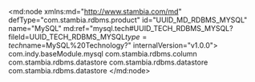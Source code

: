 <?xml version="1.0" encoding="UTF-8"?>
<md:node xmlns:md="http://www.stambia.com/md" defType="com.stambia.rdbms.product" id="UUID_MD_RDBMS_MYSQL" name="MySQL" md:ref="mysql.tech#UUID_TECH_RDBMS_MYSQL?fileId=UUID_TECH_RDBMS_MYSQL$type=tech$name=MySQL%20Technology?" internalVersion="v1.0.0">
  <attribute defType="com.stambia.rdbms.product.code" id="_V7m5cboSEd2HqvNhDbCAng" value="MYSQL"/>
  <attribute defType="com.stambia.rdbms.product.function.date" id="_V7m5croSEd2HqvNhDbCAng" value="NOW()"/>
  <attribute defType="com.stambia.rdbms.product.columnalias" id="_V7m5c7oSEd2HqvNhDbCAng" value="as"/>
  <attribute defType="com.stambia.rdbms.product.tablealias" id="_V7m5dLoSEd2HqvNhDbCAng" value="as"/>
  <attribute defType="com.stambia.rdbms.product.orderby" id="_V7m5dboSEd2HqvNhDbCAng" value="COMPLEX"/>
  <attribute defType="com.stambia.rdbms.product.groupby" id="_V7m5droSEd2HqvNhDbCAng" value="COMPLEX"/>
  <attribute defType="com.stambia.rdbms.product.having" id="_V7m5d7oSEd2HqvNhDbCAng" value="COMPLEX"/>
  <attribute defType="com.stambia.rdbms.product.join.outerjoinmode" id="_V7m5eLoSEd2HqvNhDbCAng" ref="../../../com.indy.addons.base/rdbms/rdbms.tech#rdbms.join.mode.explicit?fileId=UUID_TECH_RDBMS$type=tech$name=EXPLICIT?"/>
  <attribute defType="com.stambia.rdbms.product.join.innerjoinmode" id="_V7m5eboSEd2HqvNhDbCAng" ref="../../../com.indy.addons.base/rdbms/rdbms.tech#rdbms.join.mode.explicit?fileId=UUID_TECH_RDBMS$type=tech$name=EXPLICIT?"/>
  <attribute defType="com.stambia.rdbms.product.nullWord" id="_WbesULoSEd2HqvNhDbCAng" value="NULL"/>
  <attribute defType="com.stambia.rdbms.product.remoteMask" id="_RA53cMrQEd20FKhajg6bqg" value="[serverName].[OBJECT]"/>
  <attribute defType="com.stambia.rdbms.product.schemaType" id="_TyRwQANiEd6-v6xHndecsw" value="catalog"/>
  <attribute defType="com.stambia.rdbms.product.objectDelimiterMask" id="_aZ2fsAccEd6ef_pAz3yWEg" value="`[OBJECT]`"/>
  <attribute defType="com.stambia.rdbms.product.notNullWord" id="_aYbqkK9pEd6vxuXWeO8rHQ" value="NOT NULL"/>
  <attribute defType="com.stambia.rdbms.product.join.inner" id="_XkDqEDdTEd-TutlXt3phmA" value="INNER JOIN"/>
  <attribute defType="com.stambia.rdbms.product.join.cross" id="_YGOjADdTEd-TutlXt3phmA" value="CROSS JOIN"/>
  <attribute defType="com.stambia.rdbms.product.join.left" id="_bRY3cDdTEd-TutlXt3phmA" value="LEFT JOIN"/>
  <attribute defType="com.stambia.rdbms.product.join.right" id="_b7EtoDdTEd-TutlXt3phmA" value="RIGHT JOIN"/>
  <attribute defType="com.stambia.rdbms.product.explicitJoinInBracket" id="_eat_4DdTEd-TutlXt3phmA" value="true"/>
  <attribute defType="com.stambia.rdbms.product.defaultDelimiterRegexp" id="_y9KoUDD4EeOvxbd5CwFZ0Q" value="[.]*"/>
  <attribute defType="com.stambia.rdbms.product.schemaDelimiterRegexp" id="_0KunoDD4EeOvxbd5CwFZ0Q" value=""/>
  <attribute defType="com.stambia.rdbms.product.datastoreDelimiterRegexp" id="_1VOE0DD4EeOvxbd5CwFZ0Q" value=""/>
  <attribute defType="com.stambia.rdbms.product.baseModule" id="_1DKS4P8OEemYv5mt_sT8BQ">
    <values>com.indy.baseModule.mysql</values>
  </attribute>
  <node defType="com.stambia.rdbms.datatype" id="_V7m5fLoSEd2HqvNhDbCAng" name="BIGINT">
    <attribute defType="com.stambia.rdbms.datatype.creationMask" id="_V7m5fboSEd2HqvNhDbCAng" value="BIGINT"/>
    <attribute defType="com.stambia.rdbms.datatype.default" id="_TpwoAHHwEd61Volf2AuX1A" value="true"/>
    <attribute defType="com.stambia.rdbms.datatype.superType" id="_ftAXcHHwEd61Volf2AuX1A" value="BIGINT"/>
  </node>
  <node defType="com.stambia.rdbms.datatype" id="_V8Fak7oSEd2HqvNhDbCAng" name="BLOB">
    <attribute defType="com.stambia.rdbms.datatype.creationMask" id="_V8FalLoSEd2HqvNhDbCAng" value="BLOB"/>
    <attribute defType="com.stambia.rdbms.datatype.default" id="_UZrCAHHwEd61Volf2AuX1A" value="false"/>
    <attribute defType="com.stambia.rdbms.datatype.superType" id="_hU47QHHwEd61Volf2AuX1A" value="BLOB"/>
  </node>
  <node defType="com.stambia.rdbms.datatype" id="_V8Fal7oSEd2HqvNhDbCAng" name="CHAR">
    <attribute defType="com.stambia.rdbms.datatype.creationMask" id="_V8FamLoSEd2HqvNhDbCAng" value="CHAR([size])"/>
    <attribute defType="com.stambia.rdbms.datatype.superType" id="_ib7b0HHwEd61Volf2AuX1A" value="CHAR"/>
    <attribute defType="com.stambia.rdbms.datatype.default" id="_l0cPwHHwEd61Volf2AuX1A" value="true"/>
  </node>
  <node defType="com.stambia.rdbms.datatype" id="_V8GBtboSEd2HqvNhDbCAng" name="DATE">
    <attribute defType="com.stambia.rdbms.datatype.creationMask" id="_V8GBtroSEd2HqvNhDbCAng" value="DATE"/>
    <attribute defType="com.stambia.rdbms.datatype.superType" id="_jled0HHwEd61Volf2AuX1A" value="DATE"/>
    <attribute defType="com.stambia.rdbms.datatype.default" id="_tenGIHHwEd61Volf2AuX1A" value="true"/>
  </node>
  <node defType="com.stambia.rdbms.datatype" id="_V8GosboSEd2HqvNhDbCAng" name="DATETIME">
    <attribute defType="com.stambia.rdbms.datatype.creationMask" id="_V8GosroSEd2HqvNhDbCAng" value="DATETIME"/>
    <attribute defType="com.stambia.rdbms.datatype.sqltype" id="_V8Gos7oSEd2HqvNhDbCAng" value="DATE"/>
    <attribute defType="com.stambia.rdbms.datatype.superType" id="_kvs1QHHwEd61Volf2AuX1A" value="TIMESTAMP"/>
    <attribute defType="com.stambia.rdbms.datatype.default" id="_s56doHHwEd61Volf2AuX1A" value="false"/>
  </node>
  <node defType="com.stambia.rdbms.datatype" id="_V8GBoboSEd2HqvNhDbCAng" name="DECIMAL">
    <attribute defType="com.stambia.rdbms.datatype.creationMask" id="_V8GBoroSEd2HqvNhDbCAng" value="{if (tech:precision()!='' and tech:size()!='') then md:ifEmptyDataType('DECIMAL',tech:size(),tech:precision()) else md:ifEmptyDataType('DECIMAL',tech:size())}"/>
    <attribute defType="com.stambia.rdbms.datatype.sqltype" id="_V8GBo7oSEd2HqvNhDbCAng" value="NUMERIC"/>
    <attribute defType="com.stambia.rdbms.datatype.maxSize" id="_ikclMLsCEd2z7eibwXmptw" value="8"/>
    <attribute defType="com.stambia.rdbms.datatype.default" id="_5k14IHHwEd61Volf2AuX1A" value="true"/>
    <attribute defType="com.stambia.rdbms.datatype.superType" id="_85A-oHHwEd61Volf2AuX1A" value="DECIMAL"/>
    <attribute defType="com.stambia.rdbms.datatype.simpleMask" id="_vh19wKlLEeC8jM4zAbFUBQ" value="DECIMAL([size],[precision])"/>
  </node>
  <node defType="com.stambia.rdbms.datatype" id="_V8GBrLoSEd2HqvNhDbCAng" name="DOUBLE">
    <attribute defType="com.stambia.rdbms.datatype.creationMask" id="_V8GBrboSEd2HqvNhDbCAng" value="DOUBLE"/>
    <attribute defType="com.stambia.rdbms.datatype.superType" id="_-oVnMHHwEd61Volf2AuX1A" value="DOUBLE"/>
    <attribute defType="com.stambia.rdbms.datatype.default" id="_-o9SQHHwEd61Volf2AuX1A" value="true"/>
  </node>
  <node defType="com.stambia.rdbms.datatype" id="_V8GBrroSEd2HqvNhDbCAng" name="DOUBLE PRECISION">
    <attribute defType="com.stambia.rdbms.datatype.creationMask" id="_V8GBr7oSEd2HqvNhDbCAng" value="DOUBLE PRECISION"/>
    <attribute defType="com.stambia.rdbms.datatype.superType" id="_InyS4HHxEd61Volf2AuX1A" value="DOUBLE"/>
  </node>
  <node defType="com.stambia.rdbms.datatype" id="_V8GBqroSEd2HqvNhDbCAng" name="FLOAT">
    <attribute defType="com.stambia.rdbms.datatype.creationMask" id="_V8GBq7oSEd2HqvNhDbCAng" value="FLOAT"/>
    <attribute defType="com.stambia.rdbms.datatype.superType" id="_KW2cwHHxEd61Volf2AuX1A" value="FLOAT"/>
    <attribute defType="com.stambia.rdbms.datatype.default" id="_KyG1YHHxEd61Volf2AuX1A" value="true"/>
  </node>
  <node defType="com.stambia.rdbms.datatype" id="_V8GBpLoSEd2HqvNhDbCAng" name="INT">
    <attribute defType="com.stambia.rdbms.datatype.superType" id="_LlMfMHHxEd61Volf2AuX1A" value="INTEGER"/>
    <attribute defType="com.stambia.rdbms.datatype.default" id="_MKOe4HHxEd61Volf2AuX1A" value="true"/>
    <attribute defType="com.stambia.rdbms.datatype.writingMask" id="_qk168Dd1Ed-c1asiEIGc_A" value="INT"/>
    <attribute defType="com.stambia.rdbms.datatype.creationMask" id="_w9vk0Lz8EeqvYNvb_ZwGeA" value="INT"/>
  </node>
  <node defType="com.stambia.rdbms.datatype" id="_V8FakboSEd2HqvNhDbCAng" name="LONGBLOB">
    <attribute defType="com.stambia.rdbms.datatype.creationMask" id="_V8FakroSEd2HqvNhDbCAng" value="LONGBLOB"/>
    <attribute defType="com.stambia.rdbms.datatype.superType" id="_Vo9DIHHxEd61Volf2AuX1A" value="BLOB"/>
    <attribute defType="com.stambia.rdbms.datatype.default" id="_8FnxcMmTEeW8kooZ6x0saA" value="true"/>
  </node>
  <node defType="com.stambia.rdbms.datatype" id="_V7m5froSEd2HqvNhDbCAng" name="MEDIUMBLOB">
    <attribute defType="com.stambia.rdbms.datatype.creationMask" id="_V8FakLoSEd2HqvNhDbCAng" value="MEDIUMBLOB"/>
    <attribute defType="com.stambia.rdbms.datatype.superType" id="_WrLVIHHxEd61Volf2AuX1A" value="BLOB"/>
  </node>
  <node defType="com.stambia.rdbms.datatype" id="_V8GBproSEd2HqvNhDbCAng" name="MEDIUMINT">
    <attribute defType="com.stambia.rdbms.datatype.creationMask" id="_V8GBp7oSEd2HqvNhDbCAng" value="MEDIUMINT"/>
    <attribute defType="com.stambia.rdbms.datatype.superType" id="_Xu7RIHHxEd61Volf2AuX1A" value="INTEGER"/>
  </node>
  <node defType="com.stambia.rdbms.datatype" id="_V8FamboSEd2HqvNhDbCAng" name="NUMERIC">
    <attribute defType="com.stambia.rdbms.datatype.creationMask" id="_V8GBoLoSEd2HqvNhDbCAng" value="{if (tech:precision()!='' and tech:size()!='') then md:ifEmptyDataType('NUMERIC',tech:size(),tech:precision()) else md:ifEmptyDataType('NUMERIC',tech:size())}"/>
    <attribute defType="com.stambia.rdbms.datatype.superType" id="_ZEf88HHxEd61Volf2AuX1A" value="NUMERIC"/>
    <attribute defType="com.stambia.rdbms.datatype.default" id="_ZFIPEHHxEd61Volf2AuX1A" value="true"/>
    <attribute defType="com.stambia.rdbms.datatype.writingMask" id="_pG3eYKlLEeC8jM4zAbFUBQ" value=""/>
    <attribute defType="com.stambia.rdbms.datatype.simpleMask" id="_pi8WYKlLEeC8jM4zAbFUBQ" value="NUMERIC([size],[precision])"/>
  </node>
  <node defType="com.stambia.rdbms.datatype" id="_V8GBsLoSEd2HqvNhDbCAng" name="REAL">
    <attribute defType="com.stambia.rdbms.datatype.creationMask" id="_V8GBsboSEd2HqvNhDbCAng" value="REAL"/>
    <attribute defType="com.stambia.rdbms.datatype.superType" id="_arcFkHHxEd61Volf2AuX1A" value="REAL"/>
    <attribute defType="com.stambia.rdbms.datatype.default" id="_bSv9MHHxEd61Volf2AuX1A" value="true"/>
  </node>
  <node defType="com.stambia.rdbms.datatype" id="_V8GBqLoSEd2HqvNhDbCAng" name="SMALLINT">
    <attribute defType="com.stambia.rdbms.datatype.creationMask" id="_V8GBqboSEd2HqvNhDbCAng" value="SMALLINT"/>
    <attribute defType="com.stambia.rdbms.datatype.superType" id="_cHIAcHHxEd61Volf2AuX1A" value="SMALLINT"/>
    <attribute defType="com.stambia.rdbms.datatype.default" id="_cwtI8HHxEd61Volf2AuX1A" value="true"/>
  </node>
  <node defType="com.stambia.rdbms.datatype" id="_V8GBt7oSEd2HqvNhDbCAng" name="TIME">
    <attribute defType="com.stambia.rdbms.datatype.creationMask" id="_V8GosLoSEd2HqvNhDbCAng" value="TIME"/>
    <attribute defType="com.stambia.rdbms.datatype.superType" id="_d7Kw8HHxEd61Volf2AuX1A" value="TIME"/>
    <attribute defType="com.stambia.rdbms.datatype.default" id="_d7s8cHHxEd61Volf2AuX1A" value="true"/>
  </node>
  <node defType="com.stambia.rdbms.datatype" id="_V8GotLoSEd2HqvNhDbCAng" name="TIMESTAMP">
    <attribute defType="com.stambia.rdbms.datatype.creationMask" id="_V8GotboSEd2HqvNhDbCAng" value="TIMESTAMP"/>
    <attribute defType="com.stambia.rdbms.datatype.superType" id="_fSJK8HHxEd61Volf2AuX1A" value="TIMESTAMP"/>
    <attribute defType="com.stambia.rdbms.datatype.default" id="_fwpE0HHxEd61Volf2AuX1A" value="true"/>
  </node>
  <node defType="com.stambia.rdbms.datatype" id="_V8FalboSEd2HqvNhDbCAng" name="TINYBLOB">
    <attribute defType="com.stambia.rdbms.datatype.creationMask" id="_V8FalroSEd2HqvNhDbCAng" value="TINYBLOB"/>
    <attribute defType="com.stambia.rdbms.datatype.superType" id="_g-1WQHHxEd61Volf2AuX1A" value="BLOB"/>
  </node>
  <node defType="com.stambia.rdbms.datatype" id="_V7m5eroSEd2HqvNhDbCAng" name="TINYINT">
    <attribute defType="com.stambia.rdbms.datatype.creationMask" id="_V7m5e7oSEd2HqvNhDbCAng" value="TINYINT"/>
    <attribute defType="com.stambia.rdbms.datatype.superType" id="_hz9AYHHxEd61Volf2AuX1A" value="TINYINT"/>
    <attribute defType="com.stambia.rdbms.datatype.default" id="_iRIroHHxEd61Volf2AuX1A" value="true"/>
  </node>
  <node defType="com.stambia.rdbms.datatype" id="_V8GBsroSEd2HqvNhDbCAng" name="VARCHAR">
    <attribute defType="com.stambia.rdbms.datatype.creationMask" id="_V8GBs7oSEd2HqvNhDbCAng" value="VARCHAR({md:ifEmpty(tech:size(),'8000')})"/>
    <attribute defType="com.stambia.rdbms.datatype.superType" id="_V8GBtLoSEd2HqvNhDbCAng" value="VARCHAR"/>
    <attribute defType="com.stambia.rdbms.datatype.maxSize" id="_AbxB8Lr9Ed2z7eibwXmptw" value="8000"/>
    <attribute defType="com.stambia.rdbms.datatype.default" id="_jKGT8HHxEd61Volf2AuX1A" value="true"/>
    <attribute defType="com.stambia.rdbms.datatype.simpleMask" id="_hgKQsGnzEeG7KMZ6HhqukQ" value="VARCHAR([size])"/>
  </node>
  <node defType="com.stambia.rdbms.reverse.query" id="_aBLo9ZNjEeCp8pPXnd98Og" name="Type Alias Modification">
    <attribute defType="com.stambia.rdbms.reverse.query.query" id="_ekgDIJNjEeCp8pPXnd98Og" value="select '{&#xD;&#xA;&#x9;if (ends-with(@TYPE_NAME,'UNSIGNED')) then substring(@TYPE_NAME,1,string-length(@TYPE_NAME)-9) else @TYPE_NAME}'  TYPE_NAME"/>
    <attribute defType="com.stambia.rdbms.reverse.query.level" id="_fwOPYJNjEeCp8pPXnd98Og">
      <values>com.stambia.rdbms.column</values>
    </attribute>
  </node>
  <node defType="com.stambia.rdbms.datatype" id="_MLQAoZNzEeCK09T1w6cZyA" name="ENUM">
    <attribute defType="com.stambia.rdbms.datatype.superType" id="_OHoNwJNzEeCK09T1w6cZyA" value="VARCHAR"/>
    <attribute defType="com.stambia.rdbms.datatype.creationMask" id="_TRj8AJNzEeCK09T1w6cZyA" value="VARCHAR([size])"/>
  </node>
  <node defType="com.stambia.rdbms.datatype" id="_28F6wcD7EeGfx9XBj4Zwkw" name="TEXT">
    <attribute defType="com.stambia.rdbms.datatype.superType" id="_7bZ-sMD7EeGfx9XBj4Zwkw" value="CLOB"/>
    <attribute defType="com.stambia.rdbms.datatype.creationMask" id="_8p7AQMD7EeGfx9XBj4Zwkw" value="TEXT"/>
    <attribute defType="com.stambia.rdbms.datatype.default" id="_9vIU0MD7EeGfx9XBj4Zwkw" value="true"/>
  </node>
  <node defType="com.stambia.rdbms.datatype" id="_irXz8Ra4EeKGloV58fL31Q" name="YEAR">
    <attribute defType="com.stambia.rdbms.datatype.simpleMask" id="_newDYBa4EeKGloV58fL31Q" value="YEAR"/>
    <attribute defType="com.stambia.rdbms.datatype.superType" id="_o-mFgBa4EeKGloV58fL31Q" value="DATE"/>
    <attribute defType="com.stambia.rdbms.datatype.creationMask" id="_ewdoAPHhEeqZ079Q2ohjBA" value="YEAR"/>
  </node>
  <node defType="com.stambia.rdbms.datatype" id="_zboA4SqgEeOinKSyZ6BkNw" name="BIT">
    <attribute defType="com.stambia.rdbms.datatype.superType" id="_1wsa0CqgEeOinKSyZ6BkNw" value="BIT"/>
    <attribute defType="com.stambia.rdbms.datatype.creationMask" id="_eO0I0LtDEeOsN5-PRujMtQ" value="BIT([size])"/>
    <attribute defType="com.stambia.rdbms.datatype.default" id="_SIGJoAwLEeS6Jr46m5ISAw" value="true"/>
  </node>
  <node defType="com.stambia.rdbms.datatype" id="_CDbQYSqkEeOinKSyZ6BkNw" name="LONGTEXT">
    <attribute defType="com.stambia.rdbms.datatype.superType" id="_ElF74CqkEeOinKSyZ6BkNw" value="CLOB"/>
    <attribute defType="com.stambia.rdbms.datatype.creationMask" id="_jysPQNZbEeWohMuzmYpTkQ" value="LONGTEXT"/>
  </node>
  <node defType="com.stambia.rdbms.datatype" id="_MVmuoMsaEemlou4MrUsp-w" name="MEDIUMTEXT">
    <attribute defType="com.stambia.rdbms.datatype.superType" id="_MVmuocsaEemlou4MrUsp-w" value="CLOB"/>
    <attribute defType="com.stambia.rdbms.datatype.creationMask" id="_MVmuossaEemlou4MrUsp-w" value="MEDIUMTEXT"/>
  </node>
  <node defType="com.stambia.rdbms.mask" id="_WGLrdIF2EeWps_cuaARDOw" name="FK_DROP_DDL">
    <attribute defType="com.stambia.rdbms.mask.value" id="_XS6kUIF2EeWps_cuaARDOw" value="ALTER TABLE {if ($target/name()='schema') then md:objectPath($target,$source/tech:fkTableName($target,$p1)) else md:physicalName($source/ref:fkTable())}&#xD;&#xA;DROP FOREIGN KEY {tech:name($target,$p2)}"/>
  </node>
  <node defType="com.stambia.jdbc.driver" id="_4hgTQ91HEeCZC6S8BczV6A" name="MySQL">
    <attribute defType="com.stambia.jdbc.driver.default" id="_7x9-cN1HEeCZC6S8BczV6A" value="true"/>
    <attribute defType="com.stambia.jdbc.driver.class" id="_782YwN1HEeCZC6S8BczV6A" value="com.mysql.jdbc.Driver"/>
    <attribute defType="com.stambia.jdbc.driver.url" id="_BZFX8N1IEeCZC6S8BczV6A" value="jdbc:mysql://&lt;hostname>[&lt;port 3306>]/&lt;dbname>"/>
  </node>
  <node defType="com.stambia.rdbms.reverse.query" id="_2KOz5TqmEemJVtiUmp0OLg" name="ReverseCharset">
    <attribute defType="com.stambia.rdbms.reverse.query.level" id="_9jrGoDqmEemJVtiUmp0OLg">
      <values>com.stambia.rdbms.datastore</values>
    </attribute>
    <attribute defType="com.stambia.rdbms.reverse.query.query" id="_A8y-kDqnEemJVtiUmp0OLg" value="SELECT CCSA.character_set_name TABLE_CHARSET&#xD;&#xA;FROM information_schema.`TABLES` T,&#xD;&#xA;       information_schema.`COLLATION_CHARACTER_SET_APPLICABILITY` CCSA&#xD;&#xA;WHERE CCSA.collation_name = T.table_collation&#xD;&#xA;  AND T.table_schema = :{../@TABLE_CAT}:&#xD;&#xA;  AND T.table_name = :{@TABLE_NAME}:"/>
    <attribute defType="com.stambia.rdbms.reverse.query.overrideStandard" id="_D4TtcDqnEemJVtiUmp0OLg" value="false"/>
  </node>
  <node defType="com.stambia.rdbms.reverse.query" id="_0RsslXcNEemj7KpRnR3U5A" name="Index Query">
    <attribute defType="com.stambia.rdbms.reverse.query.level" id="_5JsWQHcNEemj7KpRnR3U5A">
      <values>com.stambia.rdbms.datastore</values>
    </attribute>
    <attribute defType="com.stambia.rdbms.reverse.query.query" id="_9TXhYHcNEemj7KpRnR3U5A" value="select&#xD;&#xA;&#x9;s.INDEX_NAME&#x9;&#x9;INDEX_NAME,&#xD;&#xA;&#x9;s.COLUMN_NAME&#x9;COLUMN_NAME,&#xD;&#xA;&#x9;case &#x9;s.NON_UNIQUE when 0 then 'true' else 'false' end IS_UNIQUE&#xD;&#xA;from&#xD;&#xA;&#x9;information_schema.statistics s&#xD;&#xA;where&#xD;&#xA;&#x9;&#x9;s.TABLE_SCHEMA = :{../@TABLE_CAT}:&#xD;&#xA;and s.TABLE_NAME = :{@TABLE_NAME}:&#xD;&#xA;and not exists (&#xD;&#xA;&#x9;select 1&#xD;&#xA;&#x9;from information_schema.TABLE_CONSTRAINTS c&#xD;&#xA;&#x9;where c.TABLE_SCHEMA = s.TABLE_SCHEMA&#xD;&#xA;&#x9;and c.TABLE_NAME = s.TABLE_NAME&#xD;&#xA;&#x9;and c.CONSTRAINT_NAME = s.INDEX_NAME&#xD;&#xA;&#x9;and c.CONSTRAINT_TYPE in ('UNIQUE','PRIMARY KEY'))&#xD;&#xA;order by s.INDEX_NAME,s.SEQ_IN_INDEX"/>
    <node defType="com.stambia.rdbms.reverse.break" id="_E7_NsHcQEemmBZCL9ByDlQ" name="COLUMN_NAME">
      <attribute defType="com.stambia.rdbms.reverse.break.level" id="_H1Gv4HcQEemmBZCL9ByDlQ" value="com.stambia.rdbms.colref"/>
    </node>
    <node defType="com.stambia.rdbms.reverse.break" id="_H2mksHcQEemmBZCL9ByDlQ" name="INDEX_NAME">
      <attribute defType="com.stambia.rdbms.reverse.break.level" id="_J05dYHcQEemmBZCL9ByDlQ" value="com.stambia.rdbms.index"/>
    </node>
  </node>
  <node defType="com.stambia.rdbms.reverse.query" id="_uKE6JXclEemmBZCL9ByDlQ" name="Unique Constraint Query">
    <attribute defType="com.stambia.rdbms.reverse.query.query" id="_w0X9MHclEemmBZCL9ByDlQ" value="select c.CONSTRAINT_NAME ALTERNATE_KEY_NAME,&#xD;&#xA;&#x9;&#x9;ct.COLUMN_NAME COLUMN_NAME,&#xD;&#xA;&#x9;ct.ORDINAL_POSITION ORDINAL_POSITION&#xD;&#xA;from information_schema.TABLE_CONSTRAINTS c,&#xD;&#xA;&#x9;information_schema.KEY_COLUMN_USAGE ct&#xD;&#xA;where c.CONSTRAINT_TYPE = 'UNIQUE'&#xD;&#xA;and c.TABLE_SCHEMA = :{../@TABLE_CAT}:&#xD;&#xA;and c.TABLE_NAME = :{@TABLE_NAME}:&#xD;&#xA;and c.CONSTRAINT_SCHEMA = ct.CONSTRAINT_SCHEMA&#xD;&#xA;and c.CONSTRAINT_NAME = ct.CONSTRAINT_NAME&#xD;&#xA;order by c.CONSTRAINT_NAME,&#xD;&#xA;&#x9;&#x9;ct.ORDINAL_POSITION"/>
    <attribute defType="com.stambia.rdbms.reverse.query.level" id="_zhdOgHclEemmBZCL9ByDlQ">
      <values>com.stambia.rdbms.datastore</values>
    </attribute>
    <node defType="com.stambia.rdbms.reverse.break" id="_yyugQHclEemmBZCL9ByDlQ" name="COLUMN_NAME">
      <attribute defType="com.stambia.rdbms.reverse.break.level" id="_25ZasHclEemmBZCL9ByDlQ" value="com.stambia.rdbms.colref"/>
    </node>
    <node defType="com.stambia.rdbms.reverse.break" id="_0es54HclEemmBZCL9ByDlQ" name="ALTERNATE_KEY_NAME">
      <attribute defType="com.stambia.rdbms.reverse.break.level" id="_5sIBAHclEemmBZCL9ByDlQ" value="com.stambia.rdbms.ak"/>
    </node>
  </node>
  <node defType="com.stambia.jdbc.driver" id="_7jhl4DOCEeq6V_s5cUGB5g" name="MariaDB">
    <attribute defType="com.stambia.jdbc.driver.default" id="_7jhl4TOCEeq6V_s5cUGB5g" value="false"/>
    <attribute defType="com.stambia.jdbc.driver.class" id="_7jhl4jOCEeq6V_s5cUGB5g" value="org.mariadb.jdbc.Driver"/>
    <attribute defType="com.stambia.jdbc.driver.url" id="_7jhl4zOCEeq6V_s5cUGB5g" value="jdbc:mysql://&lt;hostname>[&lt;port 3306>]/&lt;dbname>"/>
  </node>
  <node defType="com.stambia.rdbms.mask" id="_NExiVFl8EeuRWsoEKmuVjg" name="INDEX_DROP_DDL">
    <attribute defType="com.stambia.rdbms.mask.value" id="_QdkDEFl8EeuRWsoEKmuVjg" value="DROP INDEX {$source/tech:name($target,$p2)} ON {if ($target/name()='schema') then md:objectPath($target,$source/../tech:name($target,$p1)) else md:physicalPath($source/..)}"/>
  </node>
  <node defType="com.stambia.rdbms.mask" id="_L1PFwLx7EeqvYNvb_ZwGeA" name="TABLE_CREATION_DDL">
    <attribute defType="com.stambia.rdbms.mask.value" id="_L1PFwbx7EeqvYNvb_ZwGeA" value="Create table {if ($target/name()='schema') then md:objectPath($target,$source/tech:name($target,$p6)) else md:physicalPath($source)}&#xD;&#xA;(&#x9;&#xD;&#xA;&#x9;{md:list(&#xD;&#xA;&#x9;md:sortedList(&#xD;&#xA;&#x9;&#x9;ref:columns()/concat(tech:position(),' ',tech:name($target,$p4,$p5,$p7),' ', if (string($p3)='true') then tech:writableDDL($target) else tech:creationDDL($target),&#xD;&#xA;&#x9;&#x9;if (  string($p1)='true' and tech:isAutoincrement() and exists(../ref:pk()/ref:columns()[@id=./@id]) ) then ' AUTO_INCREMENT' else '',&#xD;&#xA;&#x9;&#x9;if (  string($p1)='true' and tech:isAutoincrement() and not(exists(../ref:pk()/ref:columns()[@id=./@id]))) then ' AUTO_INCREMENT PRIMARY KEY' else '' ,&#xD;&#xA;&#x9;&#x9;' ',  tech:null($target)&#xD;&#xA;&#x9;&#x9;&#x9;)),', &#xD;&#xA;')}&#xD;&#xA;&#x9;{if (string($p1)='true' and ref:pk())  then concat(',',ref:pk()/tech:creationDDL($target,$p8)) else ''}&#xD;&#xA;&#xD;&#xA;&#x9;{if (string($p2)='true') then md:list(ref:fk()/tech:creationDDL($target,$p9),'&#xD;&#xA;,&#x9;',',')  else ''}&#xD;&#xA;)&#xD;&#xA; "/>
    <attribute defType="com.stambia.rdbms.mask.pattern" id="_L1PFwrx7EeqvYNvb_ZwGeA" value="false"/>
  </node>
  <node defType="com.stambia.rdbms.mask" id="_Sdz-Mr0pEeqvYNvb_ZwGeA" name="PK_ADD_DDL">
    <attribute defType="com.stambia.rdbms.mask.value" id="_Sdz-M70pEeqvYNvb_ZwGeA" value="{ref:columns()[@autoIncrement='true']/concat('ALTER TABLE ', if ($target/name()='schema') then md:objectPath($target,$source/../tech:name($target,$p1)) else md:physicalPath($source/..), &#xD;&#xA;' MODIFY ',tech:name($target,false(),None,$p3), ' ',if (string($p3)='true') then tech:writableDDL($target) else tech:creationDDL($target),' ',  tech:null($target),' PRIMARY KEY AUTO_INCREMENT '&#xD;&#xA;)}&#xD;&#xA;&#xD;&#xA;{ref:columns()[@autoIncrement='false']/concat('ALTER TABLE ', if ($target/name()='schema') then md:objectPath($target,$source/../tech:name($target,$p1)) else md:physicalPath($source/..), &#xD;&#xA;' MODIFY ',tech:name($target,false(),None,$p3), ' ',if (string($p3)='true') then tech:writableDDL($target) else tech:creationDDL($target),' ',  tech:null($target),' PRIMARY KEY '&#xD;&#xA;)}"/>
  </node>
  <node defType="com.stambia.rdbms.datatype" id="_UI4I1PHiEeqZ079Q2ohjBA" name="BINARY">
    <attribute defType="com.stambia.rdbms.datatype.creationMask" id="_UI4I1fHiEeqZ079Q2ohjBA" value="BINARY([size])"/>
    <attribute defType="com.stambia.rdbms.datatype.default" id="_UI4I1vHiEeqZ079Q2ohjBA" value="false"/>
    <attribute defType="com.stambia.rdbms.datatype.superType" id="_UI4I1_HiEeqZ079Q2ohjBA" value="BINARY"/>
  </node>
  <node defType="com.stambia.rdbms.datatype" id="_NsISY_HjEeqZ079Q2ohjBA" name="JSON">
    <attribute defType="com.stambia.rdbms.datatype.creationMask" id="_NsISZPHjEeqZ079Q2ohjBA" value="JSON"/>
    <attribute defType="com.stambia.rdbms.datatype.superType" id="_NsISZfHjEeqZ079Q2ohjBA" value="BLOB"/>
    <attribute defType="com.stambia.rdbms.datatype.default" id="_NsISZvHjEeqZ079Q2ohjBA" value="false"/>
  </node>
  <node defType="com.stambia.rdbms.datatype" id="_flcLY_HlEeqZ079Q2ohjBA" name="TINYTEXT">
    <attribute defType="com.stambia.rdbms.datatype.superType" id="_flcLZPHlEeqZ079Q2ohjBA" value="CLOB"/>
    <attribute defType="com.stambia.rdbms.datatype.creationMask" id="_flcLZfHlEeqZ079Q2ohjBA" value="TINYTEXT"/>
  </node>
  <node defType="com.stambia.rdbms.datatype" id="_mSHexPHlEeqZ079Q2ohjBA" name="VARBINARY">
    <attribute defType="com.stambia.rdbms.datatype.creationMask" id="_mSHexfHlEeqZ079Q2ohjBA" value="VARBINARY([size])"/>
    <attribute defType="com.stambia.rdbms.datatype.default" id="_mSHexvHlEeqZ079Q2ohjBA" value="false"/>
    <attribute defType="com.stambia.rdbms.datatype.superType" id="_mSHex_HlEeqZ079Q2ohjBA" value="VARBINARY"/>
  </node>
</md:node>